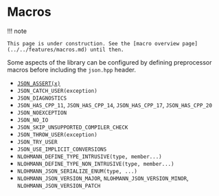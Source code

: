 # Macros

!!! note

    This page is under construction. See the [macro overview page](../../features/macros.md) until then.

Some aspects of the library can be configured by defining preprocessor macros before including the `json.hpp` header.

- [`JSON_ASSERT(x)`](json_assert.md)
- `JSON_CATCH_USER(exception)`
- `JSON_DIAGNOSTICS`
- `JSON_HAS_CPP_11`, `JSON_HAS_CPP_14`, `JSON_HAS_CPP_17`, `JSON_HAS_CPP_20`
- `JSON_NOEXCEPTION`
- `JSON_NO_IO`
- `JSON_SKIP_UNSUPPORTED_COMPILER_CHECK`
- `JSON_THROW_USER(exception)`
- `JSON_TRY_USER`
- `JSON_USE_IMPLICIT_CONVERSIONS`
- `NLOHMANN_DEFINE_TYPE_INTRUSIVE(type, member...)`
- `NLOHMANN_DEFINE_TYPE_NON_INTRUSIVE(type, member...)`
- `NLOHMANN_JSON_SERIALIZE_ENUM(type, ...)`
- `NLOHMANN_JSON_VERSION_MAJOR`, `NLOHMANN_JSON_VERSION_MINOR`, `NLOHMANN_JSON_VERSION_PATCH`
